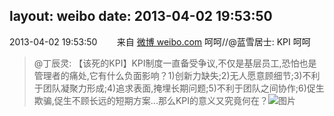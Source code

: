 layout: weibo
date: 2013-04-02 19:53:50
---
<meta name="referrer" content="no-referrer" />

2013-04-02 19:53:50  &nbsp;&nbsp;&nbsp;&nbsp;&nbsp;&nbsp; 来自 <a href="http://weibo.com/" rel="nofollow">微博 weibo.com</a>
呵呵//@蓝雪居士: KPI 呵呵
>  @丁辰灵: 【该死的KPI】KPI制度一直备受争议,不仅是基层员工,恐怕也是管理者的痛处,它有什么负面影响？1)创新力缺失;2)无人愿意顾细节;3)不利于团队凝聚力形成;4)追求表面,掩埋长期问题;5)不利于团队之间协作;6)促生欺骗,促生不顾长远的短期方案...那么KPI的意义又究竟何在？ ​​​
>  ![图片](https://ww3.sinaimg.cn/large/665b4656jw1e3ay8w6tdpj.jpg)
